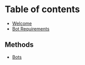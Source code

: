 # Table of contents

* [Welcome](README.md)
* [Bot Requirements](bot-requirements.md)

## Methods

* [Bots](methods/bots.md)
